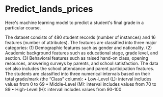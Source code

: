 # Predict_lands_prices

Here's machine learning model to predict a student's final grade in a particular course. 

The dataset consists of 480 student records (number of instances) and 16 features (number of attributes). The features are classified into three major categories:
(1) Demographic features such as gender and nationality.
(2) Academic background features such as educational stage, grade level, and section.
(3) Behavioral features such as raised hand-on class, opening resources, answering surveys
by parents, and school satisfaction.
The data set also includes the school attendance and parent participation features.
The students are classified into three numerical intervals based on their total grade/mark (the “Class” column):
• Low-Level (L): interval includes values from 0 to 69
• Middle-Level (M): interval includes values from 70 to 89
• High-Level (H): interval includes values from 90-100
